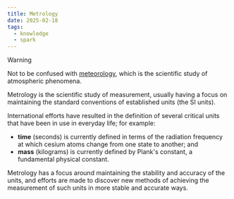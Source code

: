 ```yaml
---
title: Metrology
date: 2025-02-18
tags:
  - knowledge
  - spark
---
```

> [!warning]
> Not to be confused with [meteorology](https://www.britannica.com/science/meteorology), which is the scientific study of atmospheric phenomena.

Metrology is the scientific study of measurement, usually having a focus on maintaining the standard conventions of established units (the SI units).

International efforts have resulted in the definition of several critical units that have been in use in everyday life; for example:

* **time** (seconds) is currently defined in terms of the radiation frequency at which cesium atoms change from one state to another; and
* **mass** (kilograms) is currently defined by Plank's constant, a fundamental physical constant.

Metrology has a focus around maintaining the stability and accuracy of the units, and efforts are made to discover new methods of achieving the measurement of such units in more stable and accurate ways.